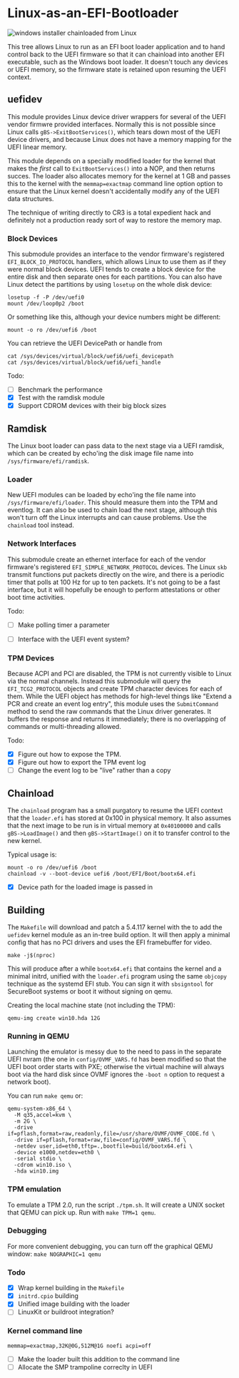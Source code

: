 # Linux-as-an-EFI-Bootloader

![windows installer chainloaded from Linux](images/chainload.jpg)

This tree allows Linux to run as an EFI boot loader application
and to hand control back to the UEFI firmware so that it can chainload
into another EFI executable, such as the Windows boot loader.
It doesn't touch any devices or UEFI memory, so the firmware state
is retained upon resuming the UEFI context.


## uefidev

This module provides Linux device driver wrappers for several of the
UEFI vendor firmwre provided interfaces.  Normally this is not possible
since Linux calls `gBS->ExitBootServices()`, which tears down most
of the UEFI device drivers, and because Linux does not have a memory
mapping for the UEFI linear memory.

This module depends on a specially modified loader for the
kernel that makes the *first* call to `ExitBootServices()` into a NOP,
and then returns succes.  The loader also allocates memory for the
kernel at 1 GB and passes this to the kernel with the `memmap=exactmap`
command line option option to ensure that the Linux kernel doesn't
accidentally modify any of the UEFI data structures.

The technique of writing directly to CR3 is a total expedient hack
and definitely not a production ready sort of way to restore the
memory map.


### Block Devices

This submodule provides an interface to the vendor firmware's registered
`EFI_BLOCK_IO_PROTOCOL` handlers, which allows Linux to use them
as if they were normal block devices.  UEFI tends to create a block
device for the entire disk and then separate ones for each partitions.
You can also have Linux detect the partitions by using `losetup` on
the whole disk device:

```
losetup -f -P /dev/uefi0
mount /dev/loop0p2 /boot
```

Or something like this, although your device numbers might be different:

```
mount -o ro /dev/uefi6 /boot
```

You can retrieve the UEFI DevicePath or handle from

```
cat /sys/devices/virtual/block/uefi6/uefi_devicepath
cat /sys/devices/virtual/block/uefi6/uefi_handle
```


Todo:

* [ ] Benchmark the performance
* [X] Test with the ramdisk module
* [X] Support CDROM devices with their big block sizes

## Ramdisk

The Linux boot loader can pass data to the next stage via a UEFI
ramdisk, which can be created by echo'ing the disk image file name into
`/sys/firmware/efi/ramdisk`.

### Loader

New UEFI modules can be loaded by echo'ing the file name into
`/sys/firmware/efi/loader`.  This should measure them into
the TPM and eventlog.  It can also be used to chain load
the next stage, although this won't turn off the Linux interrupts
and can cause problems.  Use the `chainload` tool instead.

### Network Interfaces

This submodule create an ethernet interface for each of the
vendor firmware's registered `EFI_SIMPLE_NETWORK_PROTOCOL` devices.
The Linux `skb` transmit functions put packets directly on the wire,
and there is a periodic timer that polls at 100 Hz for up to ten packets.
It's not going to be a fast interface, but it will hopefully be enough
to perform attestations or other boot time activities.

Todo:

* [ ] Make polling timer a parameter
* [ ] Interface with the UEFI event system?


### TPM Devices

Because ACPI and PCI are disabled, the TPM is not currently visible
to Linux via the normal channels.  Instead this submodule will
query the `EFI_TCG2_PROTOCOL` objects and create TPM character
devices for each of them.  While the UEFI object has methods for
high-level things like "Extend a PCR and create an event log entry",
this module uses the `SubmitCommand` method to send the raw commands
that the Linux driver generates.  It buffers the response and returns
it immediately; there is no overlapping of commands or multi-threading
allowed.

Todo:

* [X] Figure out how to expose the TPM.
* [X] Figure out how to export the TPM event log
* [ ] Change the event log to be "live" rather than a copy

## Chainload

The `chainload` program has a small purgatory to resume the
UEFI context that the `loader.efi` has stored at 0x100 in physical
memory.  It also assumes that the next image to be run is in
virtual memory at `0x40100000` and calls `gBS->LoadImage()` and
then `gBS->StartImage()` on it to transfer control to the
new kernel.

Typical usage is:

```
mount -o ro /dev/uefi6 /boot
chainload -v --boot-device uefi6 /boot/EFI/Boot/bootx64.efi
```


* [X] Device path for the loaded image is passed in

## Building

The `Makefile` will download and patch a 5.4.117 kernel with the
to add the `uefidev` kernel module as an in-tree build option.
It will then apply a minimal config that has no PCI drivers and
uses the EFI framebuffer for video.

```
make -j$(nproc)
```

This will produce after a while `bootx64.efi` that contains the
kernel and a minimal initrd, unified with the `loader.efi` program
using the same `objcopy` technique as the systemd EFI stub.
You can sign it with `sbsigntool` for SecureBoot systems or
boot it without signing on qemu.


Creating the local machine state (not including the TPM):
```
qemu-img create win10.hda 12G
```

### Running in QEMU

Launching the emulator is messy due to the need to pass in the separate
UEFI nvram (the one in `config/OVMF_VARS.fd` has been modified so that
the UEFI boot order starts with PXE; otherwise the virtual machine will
always boot via the hard disk since OVMF ignores the `-boot n` option
to request a network boot).

You can run `make qemu` or:

```
qemu-system-x86_64 \
  -M q35,accel=kvm \
  -m 2G \
  -drive if=pflash,format=raw,readonly,file=/usr/share/OVMF/OVMF_CODE.fd \
  -drive if=pflash,format=raw,file=config/OVMF_VARS.fd \
  -netdev user,id=eth0,tftp=.,bootfile=build/bootx64.efi \
  -device e1000,netdev=eth0 \
  -serial stdio \
  -cdrom win10.iso \
  -hda win10.img
```

### TPM emulation

To emulate a TPM 2.0, run the script `./tpm.sh`. It will create a UNIX socket
that QEMU can pick up. Run with `make TPM=1 qemu`.

### Debugging

For more convenient debugging, you can turn off the graphical QEMU window:
`make NOGRAPHIC=1 qemu`

### Todo

* [X] Wrap kernel building in the `Makefile`
* [X] `initrd.cpio` building
* [X] Unified image building with the loader
* [ ] LinuxKit or buildroot integration?

### Kernel command line

```
memmap=exactmap,32K@0G,512M@1G noefi acpi=off
```

* [ ] Make the loader built this addition to the command line
* [ ] Allocate the SMP trampoline correclty in UEFI
